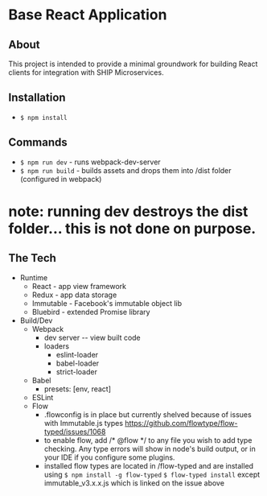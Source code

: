 # Base React Application

## About
This project is intended to provide a minimal groundwork for building React clients for integration with SHIP Microservices.

## Installation
* `$ npm install`

## Commands
* `$ npm run dev` - runs webpack-dev-server
* `$ npm run build` - builds assets and drops them into /dist folder (configured in webpack)
# note: running dev destroys the dist folder... this is not done on purpose.

## The Tech
* Runtime
    * React - app view framework
    * Redux - app data storage
    * Immutable - Facebook's immutable object lib
    * Bluebird - extended Promise library
* Build/Dev
    * Webpack
        * dev server -- view built code
        * loaders
            * eslint-loader
            * babel-loader
            * strict-loader
    * Babel
        * presets: [env, react]
    * ESLint
    * Flow
        * .flowconfig is in place but currently shelved because of issues with Immutable.js types
            https://github.com/flowtype/flow-typed/issues/1068
        * to enable flow, add /* @flow */ to any file you wish to add type checking. Any type errors will show in node's build output, or in your IDE if you configure some plugins.
        * installed flow types are located in /flow-typed and are installed using 
            `$ npm install -g flow-typed`
            `$ flow-typed install`
            except immutable_v3.x.x.js which is linked on the issue above